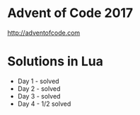 # Advent of Code 2017
http://adventofcode.com

# Solutions in Lua

- Day 1 - solved
- Day 2 - solved
- Day 3 - solved
- Day 4 - 1/2 solved